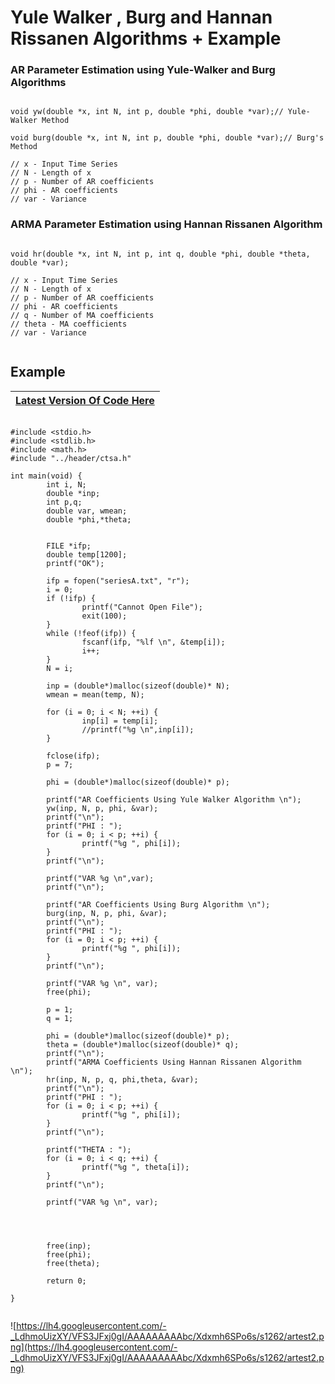 # Yule Walker , Burg and Hannan Rissanen Algorithms + Example #

### AR Parameter Estimation using Yule-Walker and Burg Algorithms ###

```

void yw(double *x, int N, int p, double *phi, double *var);// Yule-Walker Method

void burg(double *x, int N, int p, double *phi, double *var);// Burg's Method

// x - Input Time Series
// N - Length of x
// p - Number of AR coefficients
// phi - AR coefficients
// var - Variance

```


### ARMA Parameter Estimation using Hannan Rissanen Algorithm ###

```

void hr(double *x, int N, int p, int q, double *phi, double *theta, double *var);

// x - Input Time Series
// N - Length of x
// p - Number of AR coefficients
// phi - AR coefficients
// q - Number of MA coefficients
// theta - MA coefficients 
// var - Variance


```

## Example ##

| **[Latest Version Of Code Here](https://code.google.com/p/ctsa/source/browse/test/artest2.c)** |
|:-----------------------------------------------------------------------------------------------|

```

#include <stdio.h>
#include <stdlib.h>
#include <math.h>
#include "../header/ctsa.h"

int main(void) {
        int i, N;
        double *inp;
        int p,q;
        double var, wmean;
        double *phi,*theta;


        FILE *ifp;
        double temp[1200];
        printf("OK");

        ifp = fopen("seriesA.txt", "r");
        i = 0;
        if (!ifp) {
                printf("Cannot Open File");
                exit(100);
        }
        while (!feof(ifp)) {
                fscanf(ifp, "%lf \n", &temp[i]);
                i++;
        }
        N = i;

        inp = (double*)malloc(sizeof(double)* N);
        wmean = mean(temp, N);

        for (i = 0; i < N; ++i) {
                inp[i] = temp[i];
                //printf("%g \n",inp[i]);
        }

        fclose(ifp);
        p = 7;

        phi = (double*)malloc(sizeof(double)* p);

        printf("AR Coefficients Using Yule Walker Algorithm \n");
        yw(inp, N, p, phi, &var);
        printf("\n");
        printf("PHI : ");
        for (i = 0; i < p; ++i) {
                printf("%g ", phi[i]);
        }
        printf("\n");

        printf("VAR %g \n",var);
        printf("\n");

        printf("AR Coefficients Using Burg Algorithm \n");
        burg(inp, N, p, phi, &var);
        printf("\n");
        printf("PHI : ");
        for (i = 0; i < p; ++i) {
                printf("%g ", phi[i]);
        }
        printf("\n");

        printf("VAR %g \n", var);
        free(phi);

        p = 1;
        q = 1;

        phi = (double*)malloc(sizeof(double)* p);
        theta = (double*)malloc(sizeof(double)* q);
        printf("\n");
        printf("ARMA Coefficients Using Hannan Rissanen Algorithm \n");
        hr(inp, N, p, q, phi,theta, &var);
        printf("\n");
        printf("PHI : ");
        for (i = 0; i < p; ++i) {
                printf("%g ", phi[i]);
        }
        printf("\n");

        printf("THETA : ");
        for (i = 0; i < q; ++i) {
                printf("%g ", theta[i]);
        }
        printf("\n");

        printf("VAR %g \n", var);




        free(inp);
        free(phi);
        free(theta);

        return 0;

}


```

![https://lh4.googleusercontent.com/-_LdhmoUizXY/VFS3JFxj0gI/AAAAAAAAAbc/Xdxmh6SPo6s/s1262/artest2.png](https://lh4.googleusercontent.com/-_LdhmoUizXY/VFS3JFxj0gI/AAAAAAAAAbc/Xdxmh6SPo6s/s1262/artest2.png)